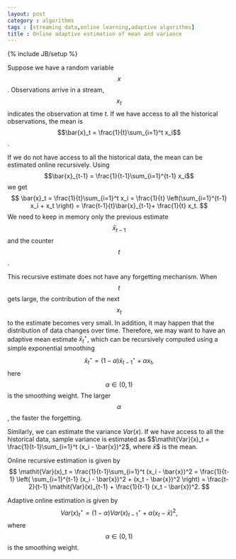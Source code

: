 ```yaml
---
layout: post
category : algorithms
tags : [streaming data,online learning,adaptive algorithms]
title : Online adaptive estimation of mean and variance
---
```

{% include JB/setup %}

<head>
<script type="text/javascript"
 src="http://cdn.mathjax.org/mathjax/latest/MathJax.js?config=TeX-AMS-MML_HTMLorMML">
</script>
</head>

Suppose we have a random variable $$x$$. Observations arrive in a stream, $$x_t$$ indicates the observation at time $t$. If we have access to all the historical observations, the mean is $$\bar{x}_t = \frac{1}{t}\sum_{i=1}^t x_i$$.

If we do not have access to all the historical data, the mean can be estimated online recursively. Using $$\bar{x}_{t-1} = \frac{1}{t-1}\sum_{i=1}^{t-1} x_i$$ we get
$$
\bar{x}_t = \frac{1}{t}\sum_{i=1}^t x_i = \frac{1}{t} \left(\sum_{i=1}^{t-1} x_i + x_t \right) = \frac{t-1}{t}\bar{x}_{t-1}+ \frac{1}{t} x_t.
$$
We need to keep in memory only the previous estimate $$\bar{x}_{t-1}$$ and the counter $$t$$. 

This recursive estimate does not have any forgetting mechanism. When $$t$$ gets large, the contribution of the next $$x_t$$ to the estimate becomes very small. In addition, it may happen that the distribution of data changes over time. Therefore, we may want to have an adaptive mean estimate $\bar{x}_t^\star$, which can be recursively computed using a simple exponential smoothing
$$
\bar{x}_t^\star = (1-\alpha)\bar{x}_{t-1}^\star + \alpha x_t,
$$ 
here $$\alpha \in (0,1)$$ is the smoothing weight. The larger $$\alpha$$, the faster the forgetting.


Similarly, we can estimate the variance $\mathit{Var}(x)$. If we have access to  all the historical data, sample variance is estimated as $$\mathit{Var}(x)_t = \frac{1}{t-1}\sum_{i=1}^t (x_i - \bar{x})^2$, where $\bar{x}$$ is the mean. 

Online recursive estimation is given by 
$$
\mathit{Var}(x)_t = \frac{1}{t-1}\sum_{i=1}^t (x_i - \bar{x})^2 = 
\frac{1}{t-1} \left( \sum_{i=1}^{t-1} (x_i - \bar{x})^2  + (x_t - \bar{x})^2 \right) = \frac{t-2}{t-1} \mathit{Var}(x)_{t-1} + \frac{1}{t-1} (x_t - \bar{x})^2.
$$

Adaptive online estimation is given by 
$$
\mathit{Var}(x)_t^\star = (1-\alpha)\mathit{Var}(x)_{t-1}^\star + \alpha (x_t - \bar{x})^2,
$$
where $$\alpha \in (0,1)$$ is the smoothing weight.